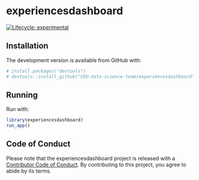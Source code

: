
<!-- README.md is generated from README.Rmd. Please edit that file -->

# experiencesdashboard

<!-- badges: start -->

[![Lifecycle:
experimental](https://img.shields.io/badge/lifecycle-experimental-orange.svg)](https://www.tidyverse.org/lifecycle/#experimental)
<!-- badges: end -->

## Installation

The development version is available from GitHub with:

``` r
# install.packages("devtools")
# devtools::install_github("CDU-data-science-team/experiencesdashboard")
```

## Running

Run with:

``` r
library(experiencesdashboard)
run_app()
```

## Code of Conduct

Please note that the experiencesdashboard project is released with a
[Contributor Code of
Conduct](https://contributor-covenant.org/version/2/0/CODE_OF_CONDUCT.html).
By contributing to this project, you agree to abide by its terms.
